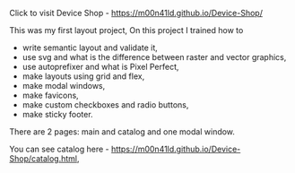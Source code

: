 Click to visit Device Shop - https://m00n41ld.github.io/Device-Shop/

This was my first layout project, 
On this project I trained how to
- write semantic layout and validate it,
- use svg and what is the difference between raster and vector graphics,
- use autoprefixer and what is Pixel Perfect,
- make layouts using grid and flex,
- make modal windows, 
- make favicons, 
- make custom checkboxes and radio buttons,
- make sticky footer.

There are 2 pages: main and catalog and one modal window. 

You can see catalog here - https://m00n41ld.github.io/Device-Shop/catalog.html,

